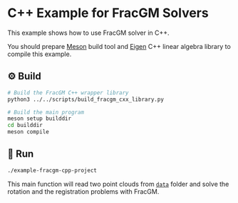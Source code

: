 # C++ Example for FracGM Solvers

This example shows how to use FracGM solver in C++.

You should prepare [Meson](https://mesonbuild.com/) build tool and
[Eigen](https://eigen.tuxfamily.org/) C++ linear algebra library to compile this
example.

## :gear: Build

```sh
# Build the FracGM C++ wrapper library
python3 ../../scripts/build_fracgm_cxx_library.py

# Build the main program
meson setup builddir
cd builddir
meson compile
```

## :running: Run

```sh
./example-fracgm-cpp-project
```

This main function will read two point clouds from [`data`](../data) folder and
solve the rotation and the registration problems with FracGM.
